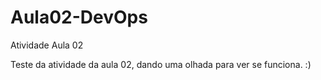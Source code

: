 # Aula02-DevOps
 Atividade Aula 02

Teste da atividade da aula 02, dando uma olhada para ver se funciona. :)